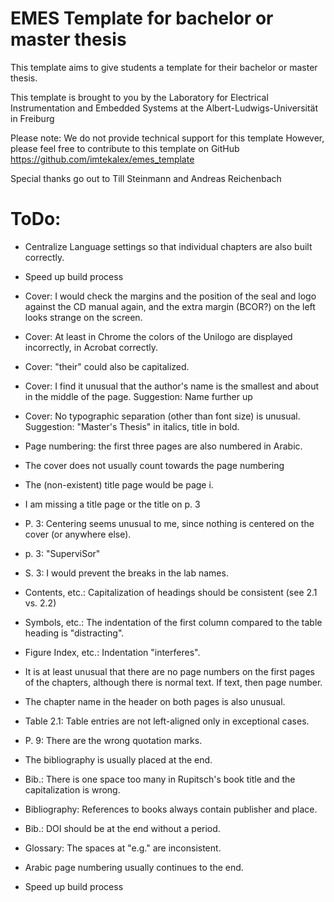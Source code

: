 # EMES Template for bachelor or master thesis
This template aims to give students a template for their bachelor or master thesis.

This template is brought to you by the Laboratory for
Electrical Instrumentation and Embedded Systems
at the Albert-Ludwigs-Universität in Freiburg

Please note: We do not provide technical support for this template
However, please feel free to contribute to this template on GitHub
https://github.com/imtekalex/emes_template

Special thanks go out to
Till Steinmann and Andreas Reichenbach

# ToDo:

- Centralize Language settings so that individual chapters are also built correctly.

- Speed up build process

- Cover: I would check the margins and the position of the seal and logo against the CD manual again, and the extra margin (BCOR?) on the left looks strange on the screen.

- Cover: At least in Chrome the colors of the Unilogo are displayed incorrectly, in Acrobat correctly.

- Cover: "their" could also be capitalized.

- Cover: I find it unusual that the author's name is the smallest and about in the middle of the page. Suggestion: Name further up

- Cover: No typographic separation (other than font size) is unusual. Suggestion: "Master's Thesis" in italics, title in bold.

- Page numbering: the first three pages are also numbered in Arabic.

- The cover does not usually count towards the page numbering

- The (non-existent) title page would be page i.

- I am missing a title page or the title on p. 3

- P. 3: Centering seems unusual to me, since nothing is centered on the cover (or anywhere else).

- p. 3: "SuperviSor"

- S. 3: I would prevent the breaks in the lab names.

- Contents, etc.: Capitalization of headings should be consistent (see 2.1 vs. 2.2)

- Symbols, etc.: The indentation of the first column compared to the table heading is "distracting".

- Figure Index, etc.: Indentation "interferes".

- It is at least unusual that there are no page numbers on the first pages of the chapters, although there is normal text. If text, then page number.

- The chapter name in the header on both pages is also unusual.

- Table 2.1: Table entries are not left-aligned only in exceptional cases.

- P. 9: There are the wrong quotation marks.

- The bibliography is usually placed at the end.

- Bib.: There is one space too many in Rupitsch's book title and the capitalization is wrong.

- Bibliography: References to books always contain publisher and place.

- Bib.: DOI should be at the end without a period.

- Glossary: The spaces at "e.g." are inconsistent.

- Arabic page numbering usually continues to the end.

- Speed up build process
